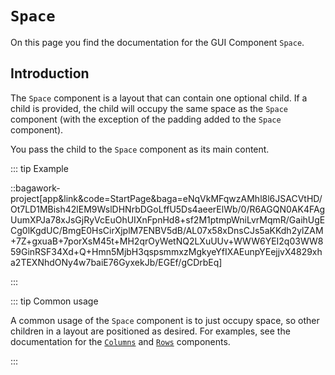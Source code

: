 <script>
	import ViewApp from '$lib/ViewApp.svelte'
</script>

# `Space`
On this page you find the documentation for the GUI Component `Space`.

## Introduction
The `Space` component is a layout that can contain one optional child. If a child is provided, the child will occupy the same space as the `Space` component (with the exception of the padding added to the `Space` component).

You pass the child to the `Space` component as its main content.

::: tip Example

::bagawork-project[app&link&code=StartPage&baga=eNqVkMFqwzAMhl8l6JSACVtHD/Ot7LD1MBish42lEM9WslDHNrbDGoLffU5Ds4aeerElWb/0/R6AGQN0AK4FAgUumXPJa78xJsGjRyVcEuOhUIXnFpnHd8+sf2M1ptmpWniLvrMqmR/GaihUgECg0lKgdUC/BmgE0HsCirXjplM7ENBV5dB/AL07x58xDnsCJs5aKKdh2ylZAM+7Z+gxuaB+7porXsM45t+MH2qrOyWetNQ2LXuUUv+WWW6YEI2q03WW859GinRSF34Xd+Q+Hmn5MjbH3qspsmmxzMgkyeYfIXAEunpYEejjvX4829xha2TEXNhdONy4w7baiE76GyxekJb/EGEf/gCDrbEq]

:::

::: tip Common usage

A common usage of the `Space` component is to just occupy space, so other children in a layout are positioned as desired. For examples, see the documentation for the [`Columns`](/documentation/columns) and [`Rows`](/documentation/rows) components.

:::